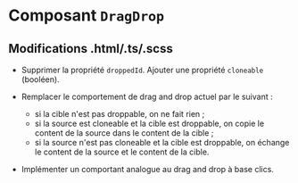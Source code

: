 # Composant `DragDrop`

## Modifications .html/.ts/.scss

* Supprimer la propriété `droppedId`. Ajouter une propriété `cloneable` (booléen).

* Remplacer le comportement de drag and drop actuel par le suivant :
  * si la cible n'est pas droppable, on ne fait rien ;
  * si la source est cloneable et la cible est droppable, on copie le content de la source dans le content de la cible ;
  * si la source n'est pas cloneable et la cible est droppable, on échange le content de la source et le content de la cible.
  
 * Implémenter un comportant analogue au drag and drop à base clics.
